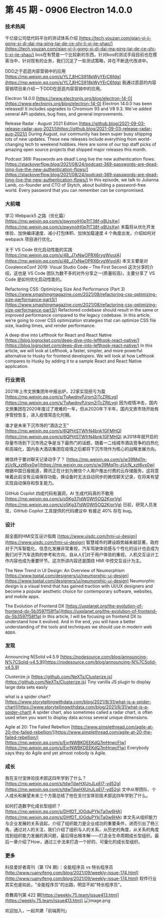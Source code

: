 # 第 45 期 - 0906 Electron 14.0.0
### 技术热闻
千亿级公司低代码平台的测试体系介绍
[https://tech.youzan.com/qian-yi-ji-gong-si-di-dai-ma-ping-tai-de-ce-shi-ti-xi-jie-shao/](https://tech.youzan.com/qian-yi-ji-gong-si-di-dai-ma-ping-tai-de-ce-shi-ti-xi-jie-shao/)
bos在有赞是一个比较新的东西，针对bos的测试手段目前也在摸索当中，针对现有的业务，我们沉淀了一些测试策略，并在不断迭代改进中。

DDD之于逛逛内容营销中的应用
[https://mp.weixin.qq.com/s/YL7_8HCS918pWyYErC6fdg](https://mp.weixin.qq.com/s/YL7_8HCS918pWyYErC6fdg)
我通过逛逛的内容营销项目来介绍一下DDD在逛逛内容营销中的应用。

Electron 14.0.0
[https://www.electronjs.org/blog/electron-14-0](https://www.electronjs.org/blog/electron-14-0)
Electron 14.0.0 has been released! It includes upgrades to Chromium 93 and V8 9.3. We've added several API updates, bug fixes, and general improvements.

Release Radar · August 2021 Edition
[https://github.blog/2021-09-03-release-radar-aug-2021/](https://github.blog/2021-09-03-release-radar-aug-2021/)
During August, our community has been super busy shipping lots of new updates. These new releases include everything from world-changing tech to weekend hobbies. Here are some of our top staff picks of  amazing open source projects that shipped major releases this month.

Podcast 369: Passwords are dead! Long live the new authentication flows.
[https://stackoverflow.blog/2021/08/24/podcast-369-passwords-are-dead-long-live-the-new-authentication-flows/](https://stackoverflow.blog/2021/08/24/podcast-369-passwords-are-dead-long-live-the-new-authentication-flows/)
In this episode, we talk to Julianna Lamb, co-founder and CTO of Stytch, about building a password-free world. Every password that you can remember can be compromised.

### 大前端
学习 Webpack5 之路（优化篇）
[https://mp.weixin.qq.com/s/pwynolH0pTtT38f-xBUsXw](https://mp.weixin.qq.com/s/pwynolH0pTtT38f-xBUsXw)
本篇将从优化开发体验、加快编译速度、减小打包体积、加快加载速度 4 个角度出发，介绍如何对 webpack 项目进行优化。

关于 VS Code 优化启动性能的实践
[https://mp.weixin.qq.com/s/48_J7xNwOPRX6rvgWjyolA](https://mp.weixin.qq.com/s/48_J7xNwOPRX6rvgWjyolA)
本文主要是对 CovalenceConf 2019: Visual Studio Code – The First Second 这次分享的介绍，这也是 VS Code 团队为数不多的对外分享之一(质量较高)，主要分享了 VS Code 是如何优化启动性能的。

Refactoring CSS: Optimizing Size And Performance (Part 3)
[https://www.smashingmagazine.com/2021/08/refactoring-css-optimizing-size-performance-part3/](https://www.smashingmagazine.com/2021/08/refactoring-css-optimizing-size-performance-part3/)
Refactored codebase should result in the same or improved performance compared to the legacy codebase. In this article, we’re going to cover CSS optimization strategies that can optimize CSS file size, loading times, and render performance. 

A deep dive into Lefthook for React and React Native
[https://blog.logrocket.com/deep-dive-into-lefthook-react-native/](https://blog.logrocket.com/deep-dive-into-lefthook-react-native/)
In this article, we will look at Lefthook, a faster, simpler, and more powerful alternative to Husky for frontend developers. We will look at how Lefthook compares to Husky by adding it to a sample React and React Native application.

### 行业资讯
2021年上市文旅集团年中报出炉，22家实现扭亏为盈
[https://mp.weixin.qq.com/s/TvAwdnvPJrsm2jTcZRtLvg](https://mp.weixin.qq.com/s/TvAwdnvPJrsm2jTcZRtLvg)
因为疫情冲击，国内文旅集团在2020年度过了艰难的一年，但从2020年下半年，国内文旅市场开始有序管控恢复，进入疫情常态化时期。

谁才是未来下沉市场的“酒店之王”
[https://mp.weixin.qq.com/s/6QPtjtSTWfrN4bnk1GFMHQ](https://mp.weixin.qq.com/s/6QPtjtSTWfrN4bnk1GFMHQ)
从2018年就开启的存量市场到下沉市场之争是当下最热门的话题，随着一二线城市酒店竞争的白热化和高端化，国内各大酒店集团在疫情之后都将下沉市场作为核心的战略发展方向。

微信终于要对聊天记录动手了？
[https://mp.weixin.qq.com/s/w39Mql1n-zUcN_xzt6vx0w](https://mp.weixin.qq.com/s/w39Mql1n-zUcN_xzt6vx0w)
根据中国日报报道，腾讯正在计划为微信个人用户推出付费的云存储服务，这将意味着此前没有云端保存功能，换设备时无法自动同步的微信聊天记录，在将来有望实现自动保存和恢复能力。

GitHub Copilot 四成代码有漏洞，AI 生成代码真的不敢用
[https://mp.weixin.qq.com/s/o5Kg37ldW0Wt5OQ2KiorVg](https://mp.weixin.qq.com/s/o5Kg37ldW0Wt5OQ2KiorVg)
日前，研究人员发现，GitHub Copilot 工具提供的代码建议中 有接近 40% 存在 bug。

### 设计
超全面的HMI交互设计指南
[https://www.uisdc.com/hmi-ui-design](https://www.uisdc.com/hmi-ui-design)
智慧城市的建设趋势越来越显著，政府对于汽车智能化、信息化发展非常重视，汽车驾驶体验感与个性化的设计也会成为我们对于汽车选购的参考和方向，自从人们对于用户体验的重视，人机交互设计工作内容也成为重要环节。这次所讲内容还是围绕 HMI 中控交互设计为主。

The New Trend in UI Design: An Overview of Neumorphism
[https://www.toptal.com/designers/ui/neumorphic-ui-design](https://www.toptal.com/designers/ui/neumorphic-ui-design)
Neumorphic design is a visual trend that has gained traction with UI/UX designers and become a popular aesthetic choice for contemporary software, websites, and mobile apps.

The Evolution of Frontend DX
[https://uxplanet.org/the-evolution-of-frontend-dx-5b3597f58f1a](https://uxplanet.org/the-evolution-of-frontend-dx-5b3597f58f1a)
In this article, I will be focusing on frontend DX to understand how it evolved. And in the end, you will have a better understanding of the tools and techniques we should use in modern web apps.

### 发现
Announcing N|Solid v4.5.9
[https://nodesource.com/blog/announcing-N%7CSolid-v4.5.9](https://nodesource.com/blog/announcing-N%7CSolid-v4.5.9)

Clusterize.js
[https://github.com/NeXTs/Clusterize.js](https://github.com/NeXTs/Clusterize.js)
Tiny vanilla JS plugin to display large data sets easily

what is a spider chart?
[https://www.storytellingwithdata.com/blog/2021/8/31/what-is-a-spider-chart](https://www.storytellingwithdata.com/blog/2021/8/31/what-is-a-spider-chart)
A spider chart, also sometimes called a radar chart, is often used when you want to display data across several unique dimensions.

Agile at 20: The Failed Rebellion
[https://www.simplethread.com/agile-at-20-the-failed-rebellion/](https://www.simplethread.com/agile-at-20-the-failed-rebellion/)
[https://mp.weixin.qq.com/s/EvrNWBKDEEKdQ7mHnwcFlw](https://mp.weixin.qq.com/s/EvrNWBKDEEKdQ7mHnwcFlw)
Everybody says they do Agile and yet almost nobody is Agile.

### 成长
我在支付宝体验技术部这四年学到了什么？
[https://mp.weixin.qq.com/s/tdwTdwHXUnJLpEl7-yd52g](https://mp.weixin.qq.com/s/tdwTdwHXUnJLpEl7-yd52g)
文中从带团队、个人成长和展望未来三个方面总结了他在支付宝体验技术部这四年学到了什么。

如何打造数字化成长型组织？
[https://mp.weixin.qq.com/s/DHfDT_lOGduPYkjTa0w6HA](https://mp.weixin.qq.com/s/DHfDT_lOGduPYkjTa0w6HA)
本文先从组织能力与企业发展的关系说起，介绍了组织能力是企业成功的重要条件，进而引出了杨三角。通过对人的关注，我们介绍了组织与人的关系，从历史的角度，从关系的角度找到组织能力发展的真问题，最后得出根本解——打造全生命周期成长型组织。最后一章介绍了How，通过三步法来打造一个好的、可量化的成长型组织。

### 更多
科技爱好者周刊（第 174 期）：全能程序员 vs 特长程序员
[http://www.ruanyifeng.com/blog/2021/09/weekly-issue-174.html](http://www.ruanyifeng.com/blog/2021/09/weekly-issue-174.html)
软件行业其实也是如此，"全能程序员"的出路，明显不如"特长程序员"。

奇舞周刊第 422 期[https://weekly.75.team/issue413.html](https://weekly.75.team/issue413.html)
![image.png](https://cdn.nlark.com/yuque/0/2020/png/85771/1605930034828-7fc81343-651f-4a15-8465-eebe5a23cf61.png#height=31&id=C5Hpa&margin=%5Bobject%20Object%5D&name=image.png&originHeight=90&originWidth=2186&originalType=binary&ratio=1&size=14325&status=done&style=none&width=746)


欢迎加入，一起共建「前端周刊」
